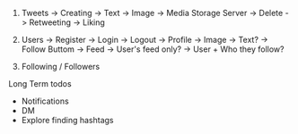 1. Tweets
    -> Creating
        -> Text
        -> Image -> Media Storage Server
    -> Delete
    -> Retweeting
    -> Liking

2. Users
    -> Register
    -> Login
    -> Logout
    -> Profile
        -> Image
        -> Text?
        -> Follow Buttom
    -> Feed
        -> User's feed only?
        -> User + Who they follow?

3. Following / Followers


Long Term todos
- Notifications
- DM
- Explore finding hashtags


